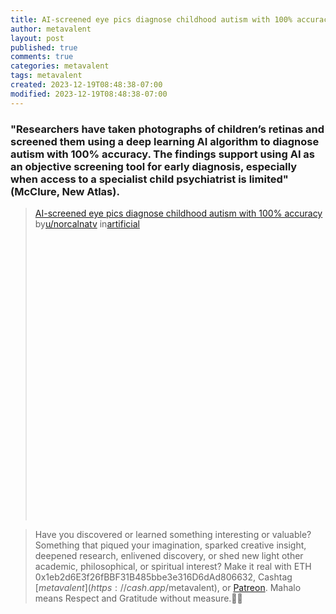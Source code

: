 ```yaml
---
title: AI-screened eye pics diagnose childhood autism with 100% accuracy
author: metavalent
layout: post
published: true
comments: true
categories: metavalent
tags: metavalent
created: 2023-12-19T08:48:38-07:00
modified: 2023-12-19T08:48:38-07:00
---
```


### "Researchers have taken photographs of children’s retinas and screened them using a deep learning AI algorithm to diagnose autism with 100% accuracy. The findings support using AI as an objective screening tool for early diagnosis, especially when access to a specialist child psychiatrist is limited" (McClure, New Atlas).

<blockquote class="reddit-embed-bq" style="height:500px" data-embed-height="240"><a href="https://www.reddit.com/r/artificial/comments/18lf35e/aiscreened_eye_pics_diagnose_childhood_autism/">AI-screened eye pics diagnose childhood autism with 100% accuracy</a><br> by<a href="https://www.reddit.com/user/norcalnatv/">u/norcalnatv</a> in<a href="https://www.reddit.com/r/artificial/">artificial</a></blockquote><script async="" src="https://embed.reddit.com/widgets.js" charset="UTF-8"></script>



> Have you discovered or learned something interesting or valuable? Something that piqued your imagination, sparked creative insight, deepened research, enlivened discovery, or shed new light other academic, philosophical, or spiritual interest? Make it real with ETH 0x1eb2d6E3f26fBBF31B485bbe3e316D6dAd806632, Cashtag [$metavalent](https://cash.app/$metavalent), or [Patreon](https://patreon.com/metavalent). Mahalo means Respect and Gratitude without measure.🙏🏼
